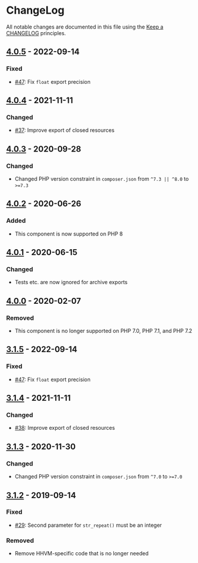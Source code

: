 # ChangeLog

All notable changes are documented in this file using the [Keep a CHANGELOG](https://keepachangelog.com/) principles.

## [4.0.5] - 2022-09-14

### Fixed

-   [#47](https://github.com/sebastianbergmann/exporter/pull/47): Fix `float` export precision

## [4.0.4] - 2021-11-11

### Changed

-   [#37](https://github.com/sebastianbergmann/exporter/pull/37): Improve export of closed resources

## [4.0.3] - 2020-09-28

### Changed

-   Changed PHP version constraint in `composer.json` from `^7.3 || ^8.0` to `>=7.3`

## [4.0.2] - 2020-06-26

### Added

-   This component is now supported on PHP 8

## [4.0.1] - 2020-06-15

### Changed

-   Tests etc. are now ignored for archive exports

## [4.0.0] - 2020-02-07

### Removed

-   This component is no longer supported on PHP 7.0, PHP 7.1, and PHP 7.2

## [3.1.5] - 2022-09-14

### Fixed

-   [#47](https://github.com/sebastianbergmann/exporter/pull/47): Fix `float` export precision

## [3.1.4] - 2021-11-11

### Changed

-   [#38](https://github.com/sebastianbergmann/exporter/pull/38): Improve export of closed resources

## [3.1.3] - 2020-11-30

### Changed

-   Changed PHP version constraint in `composer.json` from `^7.0` to `>=7.0`

## [3.1.2] - 2019-09-14

### Fixed

-   [#29](https://github.com/sebastianbergmann/exporter/pull/29): Second parameter for `str_repeat()` must be an integer

### Removed

-   Remove HHVM-specific code that is no longer needed

[4.0.5]: https://github.com/sebastianbergmann/exporter/compare/4.0.4...4.0.5
[4.0.4]: https://github.com/sebastianbergmann/exporter/compare/4.0.3...4.0.4
[4.0.3]: https://github.com/sebastianbergmann/exporter/compare/4.0.2...4.0.3
[4.0.2]: https://github.com/sebastianbergmann/exporter/compare/4.0.1...4.0.2
[4.0.1]: https://github.com/sebastianbergmann/exporter/compare/4.0.0...4.0.1
[4.0.0]: https://github.com/sebastianbergmann/exporter/compare/3.1.2...4.0.0
[3.1.5]: https://github.com/sebastianbergmann/exporter/compare/3.1.4...3.1.5
[3.1.4]: https://github.com/sebastianbergmann/exporter/compare/3.1.3...3.1.4
[3.1.3]: https://github.com/sebastianbergmann/exporter/compare/3.1.2...3.1.3
[3.1.2]: https://github.com/sebastianbergmann/exporter/compare/3.1.1...3.1.2
